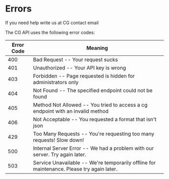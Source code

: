 # Errors

<aside class="notice"> If you need help write us at CG contact email</aside>

The CG API uses the following error codes:


Error Code | Meaning
---------- | -------
400 | Bad Request -- Your request sucks
401 | Unauthorized -- Your API key is wrong
403 | Forbidden -- Page requested is hidden for administrators only
404 | Not Found -- The specified endpoint could not be found
405 | Method Not Allowed -- You tried to access a cg endpoint with an invalid method
406 | Not Acceptable -- You requested a format that isn't json
429 | Too Many Requests -- You're requesting too many requests! Slow down!
500 | Internal Server Error -- We had a problem with our server. Try again later.
503 | Service Unavailable -- We're temporarily offline for maintenance. Please try again later.
